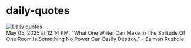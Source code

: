 # daily-quotes
[![Daily quotes](https://github.com/ceepu8/daily-quotes/actions/workflows/daily-quote.yml/badge.svg)](https://github.com/ceepu8/daily-quotes/actions/workflows/daily-quote.yml)<br/>
May 05, 2025 at 12:14 PM: "What One Writer Can Make In The Solitude Of One Room Is Something No Power Can Easily Destroy." - Salman Rushdie
